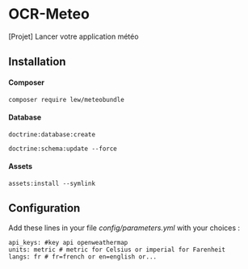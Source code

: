 # OCR-Meteo
[Projet] Lancer votre application météo

## Installation

#### Composer 

```composer require lew/meteobundle```

#### Database


```
doctrine:database:create
```


```
doctrine:schema:update --force
```

#### Assets

```
assets:install --symlink 
```


## Configuration

Add these lines in your file *config/parameters.yml* with your choices :

```
api_keys: #key api openweathermap
units: metric # metric for Celsius or imperial for Farenheit 
langs: fr # fr=french or en=english or...
```